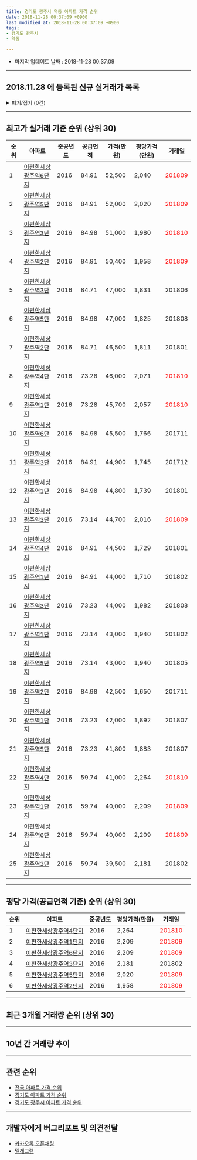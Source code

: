 ```yaml
---
title: 경기도 광주시 역동 아파트 가격 순위
date: 2018-11-28 00:37:09 +0900
last_modified_at: 2018-11-28 00:37:09 +0900
tags:
- 경기도 광주시
- 역동

---
```


* 마지막 업데이트 날짜 : 2018-11-28 00:37:09

---

## 2018.11.28 에 등록된 신규 실거래가 목록

<details>
<summary>펴기/접기 (0건)</summary>
<div markdown="1">

|아파트|준공년도|공급면적|가격(만원)|평당가격(만원)|거래일|
|---|---|---|---|---|---|
|없음||||||


</div>
</details>

---

## 최고가 실거래 기준 순위 (상위 30)


|순위|아파트|준공년도|공급면적|가격(만원)|평당가격(만원)|거래일|
|---|---|---|---|---|---|---|
|1|[이편한세상광주역6단지](https://search.naver.com/search.naver?query=%EA%B2%BD%EA%B8%B0%EB%8F%84+%EA%B4%91%EC%A3%BC%EC%8B%9C+%EC%97%AD%EB%8F%99+%EC%9D%B4%ED%8E%B8%ED%95%9C%EC%84%B8%EC%83%81%EA%B4%91%EC%A3%BC%EC%97%AD6%EB%8B%A8%EC%A7%80)|2016|84.91|52,500|2,040|<span style="color:red">201809</span>|
|2|[이편한세상광주역5단지](https://search.naver.com/search.naver?query=%EA%B2%BD%EA%B8%B0%EB%8F%84+%EA%B4%91%EC%A3%BC%EC%8B%9C+%EC%97%AD%EB%8F%99+%EC%9D%B4%ED%8E%B8%ED%95%9C%EC%84%B8%EC%83%81%EA%B4%91%EC%A3%BC%EC%97%AD5%EB%8B%A8%EC%A7%80)|2016|84.91|52,000|2,020|<span style="color:red">201809</span>|
|3|[이편한세상광주역3단지](https://search.naver.com/search.naver?query=%EA%B2%BD%EA%B8%B0%EB%8F%84+%EA%B4%91%EC%A3%BC%EC%8B%9C+%EC%97%AD%EB%8F%99+%EC%9D%B4%ED%8E%B8%ED%95%9C%EC%84%B8%EC%83%81%EA%B4%91%EC%A3%BC%EC%97%AD3%EB%8B%A8%EC%A7%80)|2016|84.98|51,000|1,980|<span style="color:red">201810</span>|
|4|[이편한세상광주역2단지](https://search.naver.com/search.naver?query=%EA%B2%BD%EA%B8%B0%EB%8F%84+%EA%B4%91%EC%A3%BC%EC%8B%9C+%EC%97%AD%EB%8F%99+%EC%9D%B4%ED%8E%B8%ED%95%9C%EC%84%B8%EC%83%81%EA%B4%91%EC%A3%BC%EC%97%AD2%EB%8B%A8%EC%A7%80)|2016|84.91|50,400|1,958|<span style="color:red">201809</span>|
|5|[이편한세상광주역3단지](https://search.naver.com/search.naver?query=%EA%B2%BD%EA%B8%B0%EB%8F%84+%EA%B4%91%EC%A3%BC%EC%8B%9C+%EC%97%AD%EB%8F%99+%EC%9D%B4%ED%8E%B8%ED%95%9C%EC%84%B8%EC%83%81%EA%B4%91%EC%A3%BC%EC%97%AD3%EB%8B%A8%EC%A7%80)|2016|84.71|47,000|1,831|201806|
|6|[이편한세상광주역5단지](https://search.naver.com/search.naver?query=%EA%B2%BD%EA%B8%B0%EB%8F%84+%EA%B4%91%EC%A3%BC%EC%8B%9C+%EC%97%AD%EB%8F%99+%EC%9D%B4%ED%8E%B8%ED%95%9C%EC%84%B8%EC%83%81%EA%B4%91%EC%A3%BC%EC%97%AD5%EB%8B%A8%EC%A7%80)|2016|84.98|47,000|1,825|201808|
|7|[이편한세상광주역2단지](https://search.naver.com/search.naver?query=%EA%B2%BD%EA%B8%B0%EB%8F%84+%EA%B4%91%EC%A3%BC%EC%8B%9C+%EC%97%AD%EB%8F%99+%EC%9D%B4%ED%8E%B8%ED%95%9C%EC%84%B8%EC%83%81%EA%B4%91%EC%A3%BC%EC%97%AD2%EB%8B%A8%EC%A7%80)|2016|84.71|46,500|1,811|201801|
|8|[이편한세상광주역4단지](https://search.naver.com/search.naver?query=%EA%B2%BD%EA%B8%B0%EB%8F%84+%EA%B4%91%EC%A3%BC%EC%8B%9C+%EC%97%AD%EB%8F%99+%EC%9D%B4%ED%8E%B8%ED%95%9C%EC%84%B8%EC%83%81%EA%B4%91%EC%A3%BC%EC%97%AD4%EB%8B%A8%EC%A7%80)|2016|73.28|46,000|2,071|<span style="color:red">201810</span>|
|9|[이편한세상광주역1단지](https://search.naver.com/search.naver?query=%EA%B2%BD%EA%B8%B0%EB%8F%84+%EA%B4%91%EC%A3%BC%EC%8B%9C+%EC%97%AD%EB%8F%99+%EC%9D%B4%ED%8E%B8%ED%95%9C%EC%84%B8%EC%83%81%EA%B4%91%EC%A3%BC%EC%97%AD1%EB%8B%A8%EC%A7%80)|2016|73.28|45,700|2,057|<span style="color:red">201810</span>|
|10|[이편한세상광주역6단지](https://search.naver.com/search.naver?query=%EA%B2%BD%EA%B8%B0%EB%8F%84+%EA%B4%91%EC%A3%BC%EC%8B%9C+%EC%97%AD%EB%8F%99+%EC%9D%B4%ED%8E%B8%ED%95%9C%EC%84%B8%EC%83%81%EA%B4%91%EC%A3%BC%EC%97%AD6%EB%8B%A8%EC%A7%80)|2016|84.98|45,500|1,766|201711|
|11|[이편한세상광주역3단지](https://search.naver.com/search.naver?query=%EA%B2%BD%EA%B8%B0%EB%8F%84+%EA%B4%91%EC%A3%BC%EC%8B%9C+%EC%97%AD%EB%8F%99+%EC%9D%B4%ED%8E%B8%ED%95%9C%EC%84%B8%EC%83%81%EA%B4%91%EC%A3%BC%EC%97%AD3%EB%8B%A8%EC%A7%80)|2016|84.91|44,900|1,745|201712|
|12|[이편한세상광주역1단지](https://search.naver.com/search.naver?query=%EA%B2%BD%EA%B8%B0%EB%8F%84+%EA%B4%91%EC%A3%BC%EC%8B%9C+%EC%97%AD%EB%8F%99+%EC%9D%B4%ED%8E%B8%ED%95%9C%EC%84%B8%EC%83%81%EA%B4%91%EC%A3%BC%EC%97%AD1%EB%8B%A8%EC%A7%80)|2016|84.98|44,800|1,739|201801|
|13|[이편한세상광주역3단지](https://search.naver.com/search.naver?query=%EA%B2%BD%EA%B8%B0%EB%8F%84+%EA%B4%91%EC%A3%BC%EC%8B%9C+%EC%97%AD%EB%8F%99+%EC%9D%B4%ED%8E%B8%ED%95%9C%EC%84%B8%EC%83%81%EA%B4%91%EC%A3%BC%EC%97%AD3%EB%8B%A8%EC%A7%80)|2016|73.14|44,700|2,016|<span style="color:red">201809</span>|
|14|[이편한세상광주역4단지](https://search.naver.com/search.naver?query=%EA%B2%BD%EA%B8%B0%EB%8F%84+%EA%B4%91%EC%A3%BC%EC%8B%9C+%EC%97%AD%EB%8F%99+%EC%9D%B4%ED%8E%B8%ED%95%9C%EC%84%B8%EC%83%81%EA%B4%91%EC%A3%BC%EC%97%AD4%EB%8B%A8%EC%A7%80)|2016|84.91|44,500|1,729|201801|
|15|[이편한세상광주역1단지](https://search.naver.com/search.naver?query=%EA%B2%BD%EA%B8%B0%EB%8F%84+%EA%B4%91%EC%A3%BC%EC%8B%9C+%EC%97%AD%EB%8F%99+%EC%9D%B4%ED%8E%B8%ED%95%9C%EC%84%B8%EC%83%81%EA%B4%91%EC%A3%BC%EC%97%AD1%EB%8B%A8%EC%A7%80)|2016|84.91|44,000|1,710|201802|
|16|[이편한세상광주역3단지](https://search.naver.com/search.naver?query=%EA%B2%BD%EA%B8%B0%EB%8F%84+%EA%B4%91%EC%A3%BC%EC%8B%9C+%EC%97%AD%EB%8F%99+%EC%9D%B4%ED%8E%B8%ED%95%9C%EC%84%B8%EC%83%81%EA%B4%91%EC%A3%BC%EC%97%AD3%EB%8B%A8%EC%A7%80)|2016|73.23|44,000|1,982|201808|
|17|[이편한세상광주역1단지](https://search.naver.com/search.naver?query=%EA%B2%BD%EA%B8%B0%EB%8F%84+%EA%B4%91%EC%A3%BC%EC%8B%9C+%EC%97%AD%EB%8F%99+%EC%9D%B4%ED%8E%B8%ED%95%9C%EC%84%B8%EC%83%81%EA%B4%91%EC%A3%BC%EC%97%AD1%EB%8B%A8%EC%A7%80)|2016|73.14|43,000|1,940|201802|
|18|[이편한세상광주역5단지](https://search.naver.com/search.naver?query=%EA%B2%BD%EA%B8%B0%EB%8F%84+%EA%B4%91%EC%A3%BC%EC%8B%9C+%EC%97%AD%EB%8F%99+%EC%9D%B4%ED%8E%B8%ED%95%9C%EC%84%B8%EC%83%81%EA%B4%91%EC%A3%BC%EC%97%AD5%EB%8B%A8%EC%A7%80)|2016|73.14|43,000|1,940|201805|
|19|[이편한세상광주역2단지](https://search.naver.com/search.naver?query=%EA%B2%BD%EA%B8%B0%EB%8F%84+%EA%B4%91%EC%A3%BC%EC%8B%9C+%EC%97%AD%EB%8F%99+%EC%9D%B4%ED%8E%B8%ED%95%9C%EC%84%B8%EC%83%81%EA%B4%91%EC%A3%BC%EC%97%AD2%EB%8B%A8%EC%A7%80)|2016|84.98|42,500|1,650|201711|
|20|[이편한세상광주역1단지](https://search.naver.com/search.naver?query=%EA%B2%BD%EA%B8%B0%EB%8F%84+%EA%B4%91%EC%A3%BC%EC%8B%9C+%EC%97%AD%EB%8F%99+%EC%9D%B4%ED%8E%B8%ED%95%9C%EC%84%B8%EC%83%81%EA%B4%91%EC%A3%BC%EC%97%AD1%EB%8B%A8%EC%A7%80)|2016|73.23|42,000|1,892|201807|
|21|[이편한세상광주역5단지](https://search.naver.com/search.naver?query=%EA%B2%BD%EA%B8%B0%EB%8F%84+%EA%B4%91%EC%A3%BC%EC%8B%9C+%EC%97%AD%EB%8F%99+%EC%9D%B4%ED%8E%B8%ED%95%9C%EC%84%B8%EC%83%81%EA%B4%91%EC%A3%BC%EC%97%AD5%EB%8B%A8%EC%A7%80)|2016|73.23|41,800|1,883|201807|
|22|[이편한세상광주역4단지](https://search.naver.com/search.naver?query=%EA%B2%BD%EA%B8%B0%EB%8F%84+%EA%B4%91%EC%A3%BC%EC%8B%9C+%EC%97%AD%EB%8F%99+%EC%9D%B4%ED%8E%B8%ED%95%9C%EC%84%B8%EC%83%81%EA%B4%91%EC%A3%BC%EC%97%AD4%EB%8B%A8%EC%A7%80)|2016|59.74|41,000|2,264|<span style="color:red">201810</span>|
|23|[이편한세상광주역1단지](https://search.naver.com/search.naver?query=%EA%B2%BD%EA%B8%B0%EB%8F%84+%EA%B4%91%EC%A3%BC%EC%8B%9C+%EC%97%AD%EB%8F%99+%EC%9D%B4%ED%8E%B8%ED%95%9C%EC%84%B8%EC%83%81%EA%B4%91%EC%A3%BC%EC%97%AD1%EB%8B%A8%EC%A7%80)|2016|59.74|40,000|2,209|<span style="color:red">201809</span>|
|24|[이편한세상광주역6단지](https://search.naver.com/search.naver?query=%EA%B2%BD%EA%B8%B0%EB%8F%84+%EA%B4%91%EC%A3%BC%EC%8B%9C+%EC%97%AD%EB%8F%99+%EC%9D%B4%ED%8E%B8%ED%95%9C%EC%84%B8%EC%83%81%EA%B4%91%EC%A3%BC%EC%97%AD6%EB%8B%A8%EC%A7%80)|2016|59.74|40,000|2,209|<span style="color:red">201809</span>|
|25|[이편한세상광주역3단지](https://search.naver.com/search.naver?query=%EA%B2%BD%EA%B8%B0%EB%8F%84+%EA%B4%91%EC%A3%BC%EC%8B%9C+%EC%97%AD%EB%8F%99+%EC%9D%B4%ED%8E%B8%ED%95%9C%EC%84%B8%EC%83%81%EA%B4%91%EC%A3%BC%EC%97%AD3%EB%8B%A8%EC%A7%80)|2016|59.74|39,500|2,181|201802|


---

## 평당 가격(공급면적 기준) 순위 (상위 30)


|순위|아파트|준공년도|평당가격(만원)|거래일|
|---|---|---|---|---|
|1|[이편한세상광주역4단지](https://search.naver.com/search.naver?query=%EA%B2%BD%EA%B8%B0%EB%8F%84+%EA%B4%91%EC%A3%BC%EC%8B%9C+%EC%97%AD%EB%8F%99+%EC%9D%B4%ED%8E%B8%ED%95%9C%EC%84%B8%EC%83%81%EA%B4%91%EC%A3%BC%EC%97%AD4%EB%8B%A8%EC%A7%80)|2016|2,264|<span style="color:red">201810</span>|
|2|[이편한세상광주역1단지](https://search.naver.com/search.naver?query=%EA%B2%BD%EA%B8%B0%EB%8F%84+%EA%B4%91%EC%A3%BC%EC%8B%9C+%EC%97%AD%EB%8F%99+%EC%9D%B4%ED%8E%B8%ED%95%9C%EC%84%B8%EC%83%81%EA%B4%91%EC%A3%BC%EC%97%AD1%EB%8B%A8%EC%A7%80)|2016|2,209|<span style="color:red">201809</span>|
|3|[이편한세상광주역6단지](https://search.naver.com/search.naver?query=%EA%B2%BD%EA%B8%B0%EB%8F%84+%EA%B4%91%EC%A3%BC%EC%8B%9C+%EC%97%AD%EB%8F%99+%EC%9D%B4%ED%8E%B8%ED%95%9C%EC%84%B8%EC%83%81%EA%B4%91%EC%A3%BC%EC%97%AD6%EB%8B%A8%EC%A7%80)|2016|2,209|<span style="color:red">201809</span>|
|4|[이편한세상광주역3단지](https://search.naver.com/search.naver?query=%EA%B2%BD%EA%B8%B0%EB%8F%84+%EA%B4%91%EC%A3%BC%EC%8B%9C+%EC%97%AD%EB%8F%99+%EC%9D%B4%ED%8E%B8%ED%95%9C%EC%84%B8%EC%83%81%EA%B4%91%EC%A3%BC%EC%97%AD3%EB%8B%A8%EC%A7%80)|2016|2,181|201802|
|5|[이편한세상광주역5단지](https://search.naver.com/search.naver?query=%EA%B2%BD%EA%B8%B0%EB%8F%84+%EA%B4%91%EC%A3%BC%EC%8B%9C+%EC%97%AD%EB%8F%99+%EC%9D%B4%ED%8E%B8%ED%95%9C%EC%84%B8%EC%83%81%EA%B4%91%EC%A3%BC%EC%97%AD5%EB%8B%A8%EC%A7%80)|2016|2,020|<span style="color:red">201809</span>|
|6|[이편한세상광주역2단지](https://search.naver.com/search.naver?query=%EA%B2%BD%EA%B8%B0%EB%8F%84+%EA%B4%91%EC%A3%BC%EC%8B%9C+%EC%97%AD%EB%8F%99+%EC%9D%B4%ED%8E%B8%ED%95%9C%EC%84%B8%EC%83%81%EA%B4%91%EC%A3%BC%EC%97%AD2%EB%8B%A8%EC%A7%80)|2016|1,958|<span style="color:red">201809</span>|


---

## 최근 3개월 거래량 순위 (상위 30)


<div style="width:100%;">
    <canvas id="deal_count_ranking" height="250"></canvas>
</div>


<script>
new Chart(document.getElementById("deal_count_ranking"), {
    type: 'horizontalBar',
    data: {
        labels: ['이편한세상광주역4단지', '이편한세상광주역1단지', '이편한세상광주역3단지', '이편한세상광주역2단지', '이편한세상광주역6단지', '이편한세상광주역5단지'],
        datasets: [{
            label: '실거래 수',
            data: [4, 3, 3, 2, 2, 1],
            borderColor: "rgba(255, 0, 128, 1)",
            backgroundColor: "rgba(255, 0, 128, 0.5)",
            fill: false,
        }]
    },
    options: {
        responsive: true,
        title: {
            display: true,
            text: '최근 3개월 거래량 순위'
        },
        tooltips: {
            mode: 'index',
            intersect: false,
            callbacks: {
                title: function(tooltipItems, data) {
                    return "실거래 수:";
                },
                label: function(tooltipItem, data) {
                    return data.labels[tooltipItem.index] + ": " + tooltipItem.xLabel;
                }
            }
        },
        hover: {
            mode: 'nearest',
            intersect: true
        },
        scales: {
            xAxes: [{
                display: true,
                scaleLabel: {
                    display: true,
                    labelString: '실거래 수'
                },
                ticks: {
                    suggestedMin: 0,
                }
            }],
            yAxes: [{
                display: true,
                ticks: {
                    autoSkip: false,
                    callback: function(value, index, values) {
                        if (value.length > 15)
                            return value.substr(0, 13) + "...";
                        else
                            return value;
                    }
                },
                scaleLabel: {
                    display: false,
                }
            }]
        }
    }
});

</script>


---

## 10년 간 거래량 추이


<div style="width:100%;">
    <canvas id="deal_progress" height="250"></canvas>
</div>

<script>
new Chart(document.getElementById("deal_progress"), {
    type: 'line',
    data: {
        labels: ['200811','200812','200901','200902','200903','200904','200905','200906','200907','200908','200909','200910','200911','200912','201001','201002','201003','201004','201005','201006','201007','201008','201009','201010','201011','201012','201101','201102','201103','201104','201105','201106','201107','201108','201109','201110','201111','201112','201201','201202','201203','201204','201205','201206','201207','201208','201209','201210','201211','201212','201301','201302','201303','201304','201305','201306','201307','201308','201309','201310','201311','201312','201401','201402','201403','201404','201405','201406','201407','201408','201409','201410','201411','201412','201501','201502','201503','201504','201505','201506','201507','201508','201509','201510','201511','201512','201601','201602','201603','201604','201605','201606','201607','201608','201609','201610','201611','201612','201701','201702','201703','201704','201705','201706','201707','201708','201709','201710','201711','201712','201801','201802','201803','201804','201805','201806','201807','201808','201809','201810','201811'],
        datasets: [{
            label: '실거래 수',
            pointRadius: 1,
            data: [0, 0, 0, 0, 0, 0, 0, 0, 0, 0, 0, 0, 0, 0, 0, 0, 0, 0, 0, 0, 0, 0, 0, 0, 0, 0, 0, 0, 0, 0, 0, 0, 0, 0, 0, 0, 0, 0, 0, 0, 0, 0, 0, 0, 0, 0, 0, 0, 0, 0, 0, 0, 0, 0, 0, 0, 0, 0, 0, 0, 0, 0, 0, 0, 0, 0, 0, 0, 0, 0, 0, 0, 0, 0, 0, 0, 0, 0, 0, 0, 0, 0, 0, 0, 0, 0, 0, 0, 0, 0, 0, 0, 0, 0, 0, 0, 0, 0, 1, 1, 2, 1, 2, 2, 1, 1, 1, 1, 2, 6, 11, 9, 4, 2, 1, 2, 2, 7, 8, 7, 0],
            borderColor: "rgba(255, 201, 14, 1)",
            backgroundColor: "rgba(255, 201, 14, 0.5)",
            fill: true,
        }]
    },
    options: {
        responsive: true,
        title: {
            display: true,
            text: '10년간 거래량 추이'
        },
        tooltips: {
            mode: 'index',
            intersect: false,
        },
        hover: {
            mode: 'nearest',
            intersect: true
        },
        scales: {
            xAxes: [{
                display: true,
                scaleLabel: {
                    display: true,
                    labelString: '년/월'
                }
            }],
            yAxes: [{
                display: true,
                ticks: {
                    suggestedMin: 0,
                },
                scaleLabel: {
                    display: true,
                    labelString: '실거래 수'
                }
            }]
        }
    }
});

</script>


---

## 관련 순위

- [전국 아파트 가격 순위](https://inasie.github.io/apt-ranking/전국)
- [경기도 아파트 가격 순위](https://inasie.github.io/apt-ranking/경기도)
- [경기도 광주시 아파트 가격 순위](https://inasie.github.io/apt-ranking/경기도-광주시)


---

## 개발자에게 버그리포트 및 의견전달

- [카카오톡 오픈채팅](https://open.kakao.com/o/gLJUAP4)
- [텔레그램](https://t.me/inasie)

